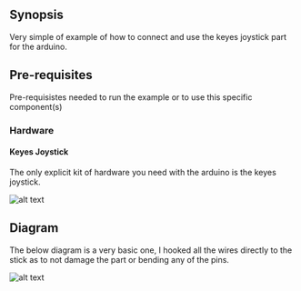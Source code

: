 ## Synopsis

Very simple of example of how to connect and use the keyes joystick part for the arduino. 

## Pre-requisites

Pre-requisistes needed to run the example or to use this specific component(s)

### Hardware

#### Keyes Joystick

The only explicit kit of hardware you need with the arduino is the keyes joystick.

![alt text](https://img.fasttechcdn.com/132/1320202/1320202-4.jpg "Joystick")


## Diagram

The below diagram is a very basic one, I hooked all the wires directly to the stick as to not damage the part or bending any of the pins. 

![alt text](https://raw.githubusercontent.com/ErebusC/Small_Projects/master/arduino_work/37_in_1_Sensor_Kit/arduino_fritzing/Simple_Joystick_bb.png "Joystick diagram")